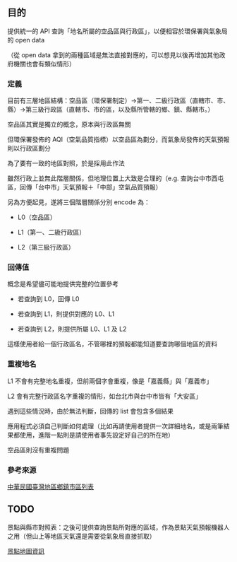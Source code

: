 ## 目的

提供統一的 API 查詢「地名所屬的空品區與行政區」，以便相容於環保署與氣象局的 open data

（從 open data 拿到的兩種區域是無法直接對應的，可以想見以後再增加其他政府機關也會有類似情形）

### 定義

目前有三層地區結構：空品區（環保署制定）->第一、二級行政區（直轄市、市、縣）->第三級行政區（直轄市、市的區，以及縣所管轄的鄉、鎮、縣轄市。）

空品區其實是獨立的概念，原本與行政區無關

但環保署發佈的 AQI（空氣品質指標）以空品區為劃分，而氣象局發佈的天氣預報則以行政區劃分

為了要有一致的地區對照，於是採用此作法

雖然行政上並無此階層關係，但地理位置上大致是合理的（e.g. 查詢台中市西屯區，回傳「台中市」天氣預報＋「中部」空氣品質預報）

另為方便起見，遂將三個階層關係分別 encode 為：

* L0（空品區）

* L1（第一、二級行政區）

* L2（第三級行政區）

### 回傳值

概念是希望儘可能地提供完整的位置參考

* 若查詢到 L0，回傳 L0

* 若查詢到 L1，則提供對應的 L0、L1

* 若查詢到 L2，則提供所屬 L0、L1 及 L2

這樣使用者給一個行政區名，不管哪裡的預報都能知道要查詢哪個地區的資料


### 重複地名

L1 不會有完整地名重複，但前兩個字會重複，像是「嘉義縣」與「嘉義市」

L2 會有完整行政區名字重複的情形，如台北市與台中市皆有「大安區」

遇到這些情況時，由於無法判斷，回傳的 list 會包含多個結果

應用程式必須自己判斷如何處理（比如再請使用者提供一次詳細地名，或是兩筆結果都使用，進階一點則是請使用者事先設定好自己的所在地）

空品區則沒有重複問題

### 參考來源

[中華民國臺灣地區鄉鎮市區列表](https://zh.wikipedia.org/wiki/中華民國臺灣地區鄉鎮市區列表)

## TODO

景點與縣市對照表：之後可提供查詢景點所對應的區域，作為景點天氣預報機器人之用（但山上等地區天氣還是需要從氣象局直接抓取）

[景點地圖資訊](http://travel.network.com.tw/tourguide/twnmap/)
